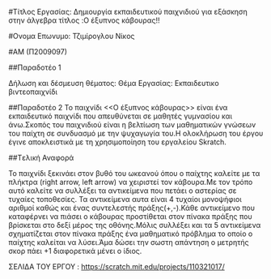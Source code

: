 #Τίτλος Εργασίας:
Δημιουργία εκπαιδευτικού παιχνιδιού για εξάσκηση στην άλγεβρα τίτλος :O έξυπνος κάβουρας!!

#Ονομα Επωνυμο:
Τζιμίρογλου Νίκος

#ΑΜ 
(Π2009097)

##Παραδοτέο 1

Δήλωση και δέσμευση θέματος: Θέμα Εργασίας: Εκπαιδευτικο βιντεοπαιχνίδι

##Παραδοτέο 2
Το παιχνίδι <<Ο έξυπνος κάβουρας>> είναι ένα εκπαιδευτικό παιχνίδι που απευθύνεται σε μαθητές γυμνασίου και άνω.Σκοπός του παιχνιδιού είναι η βελτίωση των μαθηματικών γνώσεων του παίχτη σε συνδυασμό με την ψυχαγωγία του.Η ολοκλήρωση του έργου έγινε αποκλειστικά με τη χρησιμοποίηση του εργαλείου Skratch.

##Tελική Αναφορά

Το παιχνίδι ξεκινάει στον βυθό του ωκεανού όπου ο παίχτης καλείτε με τα πλήκτρα (right arrow, left arrow) να χειριστεί τον κάβουρα.Με τον τρόπο αυτό καλείτε να συλλέξει τα αντικείμενα που πετάει ο αστερίας σε τυχαίες τοποθεσίες. Τα αντικείμενα αυτα είναι 4 τυχαίοι μονοψήφιοι αριθμοί καθώς και ένας συντελεστής πράξης(+,-).Κάθε αντικείμενο που καταφέρνει να πιάσει ο κάβουρας προστίθεται στον πίνακα πράξης που βρίσκεται στο δεξί μέρος της οθόνης.Μόλις συλλέξει και τα 5 αντικείμενα σχηματίζεται στον πίνακα πράξης ένα μαθηματικό πρόβλημα το οποίο ο παίχτης καλείται να λύσει.Άμα δώσει την σωστη απάντηση ο μετρητής σκορ πάει +1 διαφορετικά μένει ο ίδιος.

ΣΕΛΙΔΑ ΤΟΥ ΕΡΓΟΥ : https://scratch.mit.edu/projects/110321017/
